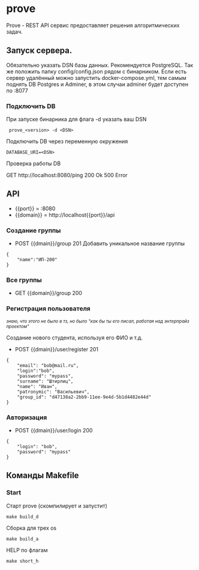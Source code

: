 # prove

Prove - REST API сервис предоставляет решения алгоритмических задач.


## Запуск сервера.
Обязательно указать DSN базы данных. Рекомендуется PostgreSQL. 
Так же положить папку config/config.json рядом с бинарником.
Если есть сервер удалённый можно запустить docker-compose.yml, 
тем самым поднять DB Postgres и Adminer, в этом случаи adminer будет доступен по :8077

### Подключить DB
При запуске бинарника для флага -d указать ваш DSN
```azure
 prove_<version> -d <DSN>
```

Подключить DB через переменную окружения
```
DATABASE_URI=<DSN> 
```

Проверка работы DB

GET http://localhost:8080/ping
200 Ok
500 Error

## API
* {{port}} = :8080
* {{domain}} = http://localhost{{port}}/api

### Создание группы
* POST {{dmain}}/group 201
Добавить уникальное название группы
```azure
{
    "name":"ИП-200"
}
```

### Все группы
* GET {{domain}}/group 200


### Регистрация пользователя 
<em><small>знаю, что этого не было в тз, но было "как бы ты его писал, работая над энтерпрайз проектом"</small></em>

Создание нового студента, используя его ФИО и т.д.
* POST {{dmain}}/user/register 201
```azure
{
    "email": "bob@mail.ru",
    "login":"bob",
    "password": "mypass",
    "surname": "Штирлиц",
    "name": "Иван",
    "patronymic": "Васильевич",
    "group_id": "d47138a2-2bb9-11ee-9e4d-5b1d4482e44d"
} 
```
### Авторизация 

* POST {{dmain}}/user/login 200
```azure
{
    "login": "bob",
    "password": "mypass"
} 
```




## Команды Makefile
### Start

Старт prove (скомпилирует и запустит)
```azure
make build_d
```

Сборка для трех os
```azure
make build_a
```

HELP по флагам
```azure
make short_h
```
            
